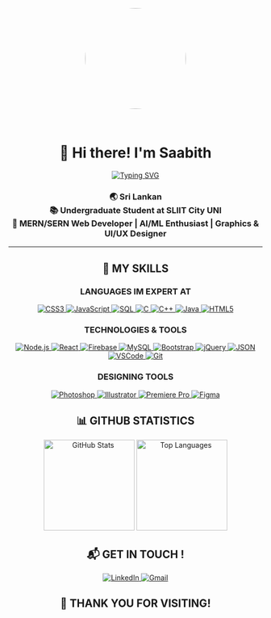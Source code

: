 <p align="center">
  <img align="center" style="border-radius: 50%; height: 200px; width: 200px;" src="https://media.giphy.com/avatars/mwooodward/cIe5MvDvX4Vc.gif" />
</p>
<br>
<h1 align="center"> 👋 Hi there! I'm Saabith </h1>

<p align="center">
  <a href="https://git.io/typing-svg"><img src="https://readme-typing-svg.demolab.com?font=Amaranth&weight=500&size=35&vCenter=true&pause=600&color=2E7EF7&width=500&lines=Welcome+To+My+Profile;++;I'm+a++Full-Stack+Developer,;Computer+Science+Student,;Active+Learner/Researcher,;Love+to+learn+new+stuffs..<3" alt="Typing SVG" /></a>
</p>

<h3 align="center">
  🌏 Sri Lankan <br> 
  📚 Undergraduate Student at SLIIT City UNI <br>
  🚀 MERN/SERN Web Developer | AI/ML Enthusiast | Graphics & UI/UX Designer <br>
</h3>

---

<h2 align="center">🚀 MY SKILLS </h2>

<h3 align="center">LANGUAGES IM EXPERT AT</h3>

<p align="center">
  <a href="https://www.w3.org/TR/CSS/#css" target="_blank" rel="noreferrer">
    <img src="https://img.shields.io/badge/CSS3-1572B6?style=flat&logo=css3&logoColor=white" alt="CSS3" style="margin: 0;" />
  </a>
  <a href="https://developer.mozilla.org/en-US/docs/Web/JavaScript" target="_blank" rel="noreferrer">
    <img src="https://img.shields.io/badge/JavaScript-F7DF1C?style=flat&logo=javascript&logoColor=black" alt="JavaScript" style="margin: 0;" />
  </a>
  <a href="https://www.mysql.com/" target="_blank" rel="noreferrer">
    <img src="https://img.shields.io/badge/SQL-4479A1?style=flat&logo=mysql&logoColor=white" alt="SQL" style="margin: 0;" />
  </a> <a href="https://docs.microsoft.com/en-us/cpp/?view=msvc-170" target="_blank" rel="noreferrer">
    <img src="https://img.shields.io/badge/C-A8B9CC?style=flat&logo=c&logoColor=white" alt="C" style="margin: 0;" />
  </a>
  <a href="https://docs.microsoft.com/en-us/cpp/?view=msvc-170" target="_blank" rel="noreferrer">
    <img src="https://img.shields.io/badge/C%2B%2B-F34B7F?style=flat&logo=c%2B%2B&logoColor=white" alt="C++" style="margin: 0;" />
  </a>
  <a href="https://www.oracle.com/java/" target="_blank" rel="noreferrer">
    <img src="https://img.shields.io/badge/Java-FE7A16?style=flat&logo=java&logoColor=white" alt="Java" style="margin: 0;" />
  </a>
  <a href="https://developer.mozilla.org/en-US/docs/Glossary/HTML5" target="_blank" rel="noreferrer">
    <img src="https://img.shields.io/badge/HTML5-E34F26?style=flat&logo=html5&logoColor=white" alt="HTML5" style="margin: 0;" />
  </a>
</p>

<h3 align="center">TECHNOLOGIES & TOOLS</h3>

<p align="center">
  <a href="https://nodejs.org/" target="_blank" rel="noreferrer">
    <img src="https://img.shields.io/badge/Node.js-8CC84C?style=flat&logo=node.js&logoColor=white" alt="Node.js" style="margin: 0;" />
  </a>
  <a href="https://reactjs.org/" target="_blank" rel="noreferrer">
    <img src="https://img.shields.io/badge/React-61DAFB?style=flat&logo=react&logoColor=black" alt="React" style="margin: 0;" />
  </a>
  <a href="https://firebase.google.com/" target="_blank" rel="noreferrer">
    <img src="https://img.shields.io/badge/Firebase-FFCA28?style=flat&logo=firebase&logoColor=black" alt="Firebase" style="margin: 0;" />
  </a>
  <a href="https://www.mysql.com/" target="_blank" rel="noreferrer">
    <img src="https://img.shields.io/badge/MySQL-4479A1?style=flat&logo=mysql&logoColor=white" alt="MySQL" style="margin: 0;" />
  </a>
  <a href="https://getbootstrap.com/" target="_blank" rel="noreferrer">
    <img src="https://img.shields.io/badge/Bootstrap-563D7C?style=flat&logo=bootstrap&logoColor=white" alt="Bootstrap" style="margin: 0;" />
  </a>
  <a href="https://jquery.com/" target="_blank" rel="noreferrer">
    <img src="https://img.shields.io/badge/jQuery-0769AD?style=flat&logo=jquery&logoColor=white" alt="jQuery" style="margin: 0;" />
  </a>
  <a href="https://www.json.org/json-en.html" target="_blank" rel="noreferrer">
    <img src="https://img.shields.io/badge/JSON-000000?style=flat&logo=json&logoColor=white" alt="JSON" style="margin: 0;" />
  </a>
  <a href="https://code.visualstudio.com/" target="_blank" rel="noreferrer">
    <img src="https://img.shields.io/badge/VSCode-007ACC?style=flat&logo=visual-studio-code&logoColor=white" alt="VSCode" style="margin: 0;" />
  </a>
  <a href="https://git-scm.com/" target="_blank" rel="noreferrer">
    <img src="https://img.shields.io/badge/Git-F05032?style=flat&logo=git&logoColor=white" alt="Git" style="margin: 0;" />
  </a>
</p>

<h3 align="center">DESIGNING TOOLS</h3>

<p align="center">
  <a href="https://www.adobe.com/uk/products/photoshop.html" target="_blank" rel="noreferrer">
    <img src="https://img.shields.io/badge/Photoshop-31A8FF?style=flat&logo=adobephotoshop&logoColor=white" alt="Photoshop" />
  </a>
  <a href="https://www.adobe.com/uk/products/illustrator.html" target="_blank" rel="noreferrer">
    <img src="https://img.shields.io/badge/Illustrator-FF9A00?style=flat&logo=adobeillustrator&logoColor=white" alt="Illustrator" />
  </a>
  <a href="https://www.adobe.com/uk/products/premiere.html" target="_blank" rel="noreferrer">
    <img src="https://img.shields.io/badge/Premiere%20Pro-FF6F00?style=flat&logo=adobepremierepro&logoColor=white" alt="Premiere Pro" />
  </a>
  <a href="https://www.figma.com/" target="_blank" rel="noreferrer">
    <img src="https://img.shields.io/badge/Figma-F24E1E?style=flat&logo=figma&logoColor=white" alt="Figma" />
  </a>
</p>

<h2 align="center">📊 GITHUB STATISTICS </h2>

<p align="center">
  <img height="180" src="https://github-readme-stats.vercel.app/api?username=Saabithsp&show_icons=true&count_private=true&theme=github_dark&hide_border=true&rank_icon=github&bg_color=00000000" alt="GitHub Stats" />
  <img height="180" src="https://github-readme-stats.vercel.app/api/top-langs/?username=Saabithsp&hide_border=true&theme=github_dark&bg_color=00000000" alt="Top Languages" />
</p>

<h2 align="center">📬 GET IN TOUCH !</h2>

<p align="center">
  <a href="https://www.linkedin.com/in/mohamed-saabith-5980a5223/" target="_blank" rel="noreferrer">
    <img src="https://img.shields.io/badge/LinkedIn-0A66C2?style=flat&logo=linkedin&logoColor=white" alt="LinkedIn" />
  </a>
  <a href="mailto:yourname@example.com" target="_blank" rel="noreferrer">
    <img src="https://img.shields.io/badge/Email-D14836?style=flat&logo=gmail&logoColor=white" alt="Gmail" />
  </a>
</p>



<h2 align="center">🙏 THANK YOU FOR VISITING!</h2>
